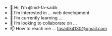 - 👋 Hi, I’m @md-fa-sadik
- 👀 I’m interested in ... web development
- 🌱 I’m currently learning ...
- 💞️ I’m looking to collaborate on ...
- 📫 How to reach me ... fasadik4130@gmail.com

<!---
md-fa-sadik/md-fa-sadik is a ✨ special ✨ repository because its `README.md` (this file) appears on your GitHub profile.
You can click the Preview link to take a look at your changes.
--->
